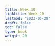 ```yaml
---
title: Week 10 
linktitle: Week 10
lastmod: "2023-05-28"
draft: false  
toc: false  
type: book  
weight: 20
---
```


<!--

Day 27 Slides ({{% staticref "stat220/Day27.pdf" "newtab" %}}pdf{{% /staticref %}}/{{% staticref "stat220/Day27.html" "newtab" %}}html{{% /staticref %}})

-->


